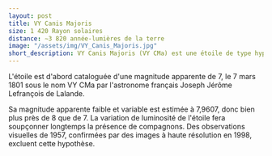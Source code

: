 ```yaml
---
layout: post
title: VY Canis Majoris
size: 1 420 Rayon solaires
distance: ∼3 820 année-lumières de la terre
image: "/assets/img/VY_Canis_Majoris.jpg"
short_description: VY Canis Majoris (VY CMa) est une étoile de type hypergéante rouge située à environ 1,2 kpc (∼3 910 a.l.) de la Terre dans la constellation du Grand Chien. Elle était la plus grosse étoile connue avant la découverte d'UY Scuti (1 708 rayons solaires).
---
```


L'étoile est d'abord cataloguée d'une magnitude apparente de 7, le 7 mars 1801 sous le nom VY CMa par l'astronome français Joseph Jérôme Lefrançois de Lalande.

Sa magnitude apparente faible et variable est estimée à 7,9607, donc bien plus près de 8 que de 7. La variation de luminosité de l'étoile fera soupçonner longtemps la présence de compagnons. Des observations visuelles de 1957, confirmées par des images à haute résolution en 1998, excluent cette hypothèse.
